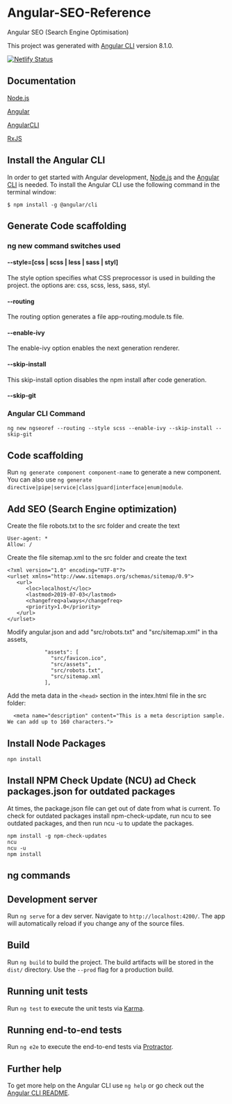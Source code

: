 # Angular-SEO-Reference

Angular SEO (Search Engine Optimisation)

This project was generated with [Angular CLI](https://github.com/angular/angular-cli) version 8.1.0.

[![Netlify Status](https://api.netlify.com/api/v1/badges/e390dc4d-71a9-4cf3-9dea-02ff8bae045e/deploy-status)](https://app.netlify.com/sites/sad-clarke-31f3c6/deploys)

## Documentation

[Node.js](https://nodejs.org/en/docs/)

[Angular](https://angular.io/)

[AngularCLI](https://cli.angular.io/)

[RxJS](http://reactivex.io/rxjs/)

## Install the Angular CLI

In order to get started with Angular development, [Node.js](https://nodejs.org/en/download/) and the [Angular CLI](https://angular.io/cli) is needed. To install the Angular CLI use the following command in the terminal window:

```
$ npm install -g @angular/cli
```
## Generate Code scaffolding

### ng new command switches used

#### --style=[css | scss | less | sass | styl]

The style option specifies what CSS preprocessor is used in building the project. the options are: css, scss, less, sass, styl.

#### --routing

The routing option generates a file app-routing.module.ts file.

#### --enable-ivy

The enable-ivy option enables the next generation renderer.

#### --skip-install

This skip-install option disables the npm install after code generation.

#### --skip-git

### Angular CLI Command

```
ng new ngseoref --routing --style scss --enable-ivy --skip-install --skip-git
```

## Code scaffolding

Run `ng generate component component-name` to generate a new component. You can also use `ng generate directive|pipe|service|class|guard|interface|enum|module`.

## Add SEO (Search Engine optimization)

Create the file robots.txt to the src folder and create the text

```
User-agent: *
Allow: /
```

Create the file sitemap.xml to the src folder and create the text

```
<?xml version="1.0" encoding="UTF-8"?>
<urlset xmlns="http://www.sitemaps.org/schemas/sitemap/0.9">
   <url>
      <loc>localhost/</loc>
      <lastmod>2019-07-03</lastmod>
      <changefreq>always</changefreq>
      <priority>1.0</priority>
   </url>
</urlset>
```

Modify angular.json and add "src/robots.txt" and "src/sitemap.xml" in tha assets,

```
            "assets": [
              "src/favicon.ico",
              "src/assets",
              "src/robots.txt",
              "src/sitemap.xml
            ],
```

Add the meta data in the ```<head>``` section in the intex.html file in the src folder:

```
  <meta name="description" content="This is a meta description sample. We can add up to 160 characters.">
```

## Install Node Packages

```
npn install
```

## Install NPM Check Update (NCU) ad Check packages.json for outdated packages

At times, the package.json file can get out of date from what is current. To check for outdated packages install npm-check-update, run ncu to see outdated packages, and then run ncu -u to update the packages.

```
npm install -g npm-check-updates
ncu
ncu -u
npm install
```

## ng commands

## Development server

Run `ng serve` for a dev server. Navigate to `http://localhost:4200/`. The app will automatically reload if you change any of the source files.

## Build

Run `ng build` to build the project. The build artifacts will be stored in the `dist/` directory. Use the `--prod` flag for a production build.

## Running unit tests

Run `ng test` to execute the unit tests via [Karma](https://karma-runner.github.io).

## Running end-to-end tests

Run `ng e2e` to execute the end-to-end tests via [Protractor](http://www.protractortest.org/).

## Further help

To get more help on the Angular CLI use `ng help` or go check out the [Angular CLI README](https://github.com/angular/angular-cli/blob/master/README.md).
